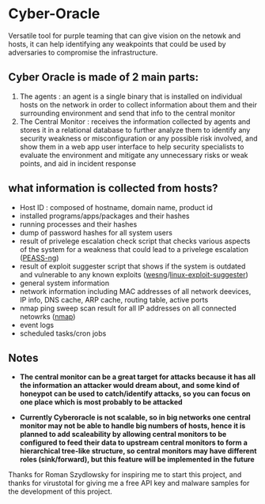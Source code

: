 # Cyber-Oracle
Versatile tool for purple teaming that can give vision on the netowk and hosts, it can help identifying any weakpoints that could be used by adversaries to compromise the infrastructure.

## Cyber Oracle is made of 2 main parts:
1. The agents
: an agent is a single binary that is installed on individual hosts on the network in order to collect information about them and their surrounding environment and send that info to the central monitor
2. The Central Monitor
: receives the information collected by agents and stores it in a relational database to further analyze them to identify any security weakness or misconfiguration or any possible risk involved, and show them in a web app user interface to help security specialists to evaluate the environment and mitigate any unnecessary risks or weak points, and aid in incident response

## what information is collected from hosts?
- Host ID : composed of hostname, domain name, product id
- installed programs/apps/packages and their hashes
- running processes and their hashes
- dump of password hashes for all system users
- result of privelege escalation check script that checks various aspects of the system for a weakness that could lead to a privelege escalation ([PEASS-ng](https://github.com/carlospolop/PEASS-ng))
- result of exploit suggester script that shows if the system is outdated and vulnerable to any known exploits ([wesng](https://github.com/bitsadmin/wesng)/[linux-exploit-suggester](https://github.com/mzet-/linux-exploit-suggester))
- general system information
- network information including MAC addresses of all network deevices, IP info, DNS cache, ARP cache, routing table, active ports
- nmap ping sweep scan result for all IP addresses on all connected netowrks ([nmap](https://nmap.org/))
- event logs
- scheduled tasks/cron jobs

## Notes

* **The central monitor can be a great target for attacks because it has all the information an attacker would dream about, and some kind of honeypot can be used to catch/identify attacks, so you can focus on one place which is most probably to be attacked**

* **Currently Cyberoracle is not scalable, so in big networks one central monitor may not be able to handle big numbers of hosts, hence it is planned to add scaleability by allowing central monitors to be configured to feed their data to upstream central monitors to form a hierarchical tree-like structure, so central monitors may have different roles (sink/forward), but this feature will be implemented in the future**

Thanks for Roman Szydlowsky for inspiring me to start this project, and thanks for virustotal for giving me a free API key and malware samples for the development of this project.
